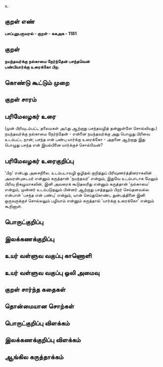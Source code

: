உ

## குறள் எண் 

**பசப்புறுபருவரல் - குறள் - ககஅக - 1181**

## குறள் 

**நயந்தவர்க்கு நல்காமை நேர்ந்தேன் பசந்தவென்  
பண்பியார்க்கு உரைக்கோ பிற.** 

## கொண்டு கூட்டும் முறை


## குறள் சாரம் 


## பரிமேலழகர் உரை

(முன் பிரிவுடம்பட்ட தலைமகள் அஃது ஆற்றாது பசந்தவழித் தன்னுள்ளே சொல்லியது.) நயந்தவர்க்கு நல்காமை நேர்ந்தேன் - என்னை நயந்தவர்க்கு அது பொழுது பிரிவை உடம்பட்ட நான்; பசந்த என் பண்பு யார்க்கு உரைக்கோ - அதனை ஆற்றாது இது பொழுது பசந்த என் இயல்பினை யார்க்குச் சொல்வேன்?

## பரிமேலழகர் உரைகுறிப்பு   

'பிற' என்பது அசைநிலை. உடம்படாவழி ஒழிதல் குறித்துப் பிரிவுணர்த்தினராகலின் அவரன்புடையர் என்னும் கருத்தான் 'நயந்தவர்' என்றும், இதுவே உடம்பாடாக மேலும் பிரிவு நிகழுமாகலின், இனி அவரைக் கூடுதலரிது என்னும் கருத்தான் 'நல்காமை' என்றும், முன்னர் உடம்படுதலும் பின்னர் ஆற்றாது பசத்தலும் பிறர் செய்தனவல்ல என்பாள் 'பசந்த என் பண்பு' என்றும், யான் செய்துகொண்ட துன்பத்தினை இனி ஒருவருக்குச் சொல்லலும் பழியாம் என்னும் கருத்தால் 'யார்க்கு உரைக்கோ' என்றும் கூறினாள்.

## பொருட்குறிப்பு 


## இலக்கணக்குறிப்பு  


## உயர் வள்ளுவ வகுப்பு காணொளி


## உயர் வள்ளுவ வகுப்பு ஒலி அமைவு 

 
## குறள் சார்ந்த கதைகள் 


## தொன்மையான சொற்கள்


## பொருட்குறிப்பு விளக்கம்


## இலக்கணக்குறிப்பு விளக்கம்


## ஆங்கில கருத்தாக்கம் 


